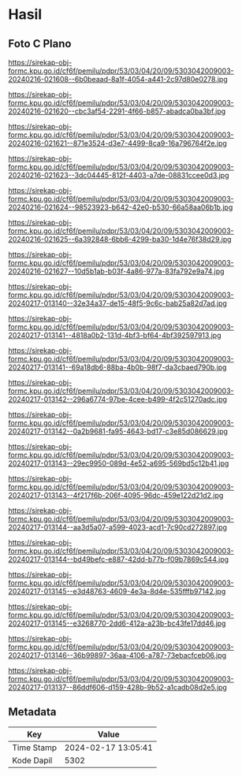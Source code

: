 # Hasil

## Foto C Plano

https://sirekap-obj-formc.kpu.go.id/cf6f/pemilu/pdpr/53/03/04/20/09/5303042009003-20240216-021608--6b0beaad-8a1f-4054-a441-2c97d80e0278.jpg

https://sirekap-obj-formc.kpu.go.id/cf6f/pemilu/pdpr/53/03/04/20/09/5303042009003-20240216-021620--cbc3af54-2291-4f66-b857-abadca0ba3bf.jpg

https://sirekap-obj-formc.kpu.go.id/cf6f/pemilu/pdpr/53/03/04/20/09/5303042009003-20240216-021621--871e3524-d3e7-4499-8ca9-16a796764f2e.jpg

https://sirekap-obj-formc.kpu.go.id/cf6f/pemilu/pdpr/53/03/04/20/09/5303042009003-20240216-021623--3dc04445-812f-4403-a7de-08831ccee0d3.jpg

https://sirekap-obj-formc.kpu.go.id/cf6f/pemilu/pdpr/53/03/04/20/09/5303042009003-20240216-021624--98523923-b642-42e0-b530-66a58aa06b1b.jpg

https://sirekap-obj-formc.kpu.go.id/cf6f/pemilu/pdpr/53/03/04/20/09/5303042009003-20240216-021625--6a392848-6bb6-4299-ba30-1d4e76f38d29.jpg

https://sirekap-obj-formc.kpu.go.id/cf6f/pemilu/pdpr/53/03/04/20/09/5303042009003-20240216-021627--10d5b1ab-b03f-4a86-977a-83fa792e9a74.jpg

https://sirekap-obj-formc.kpu.go.id/cf6f/pemilu/pdpr/53/03/04/20/09/5303042009003-20240217-013140--32e34a37-de15-48f5-9c6c-bab25a82d7ad.jpg

https://sirekap-obj-formc.kpu.go.id/cf6f/pemilu/pdpr/53/03/04/20/09/5303042009003-20240217-013141--4818a0b2-131d-4bf3-bf64-4bf392597913.jpg

https://sirekap-obj-formc.kpu.go.id/cf6f/pemilu/pdpr/53/03/04/20/09/5303042009003-20240217-013141--69a18db6-88ba-4b0b-98f7-da3cbaed790b.jpg

https://sirekap-obj-formc.kpu.go.id/cf6f/pemilu/pdpr/53/03/04/20/09/5303042009003-20240217-013142--296a6774-97be-4cee-b499-4f2c51270adc.jpg

https://sirekap-obj-formc.kpu.go.id/cf6f/pemilu/pdpr/53/03/04/20/09/5303042009003-20240217-013142--0a2b9681-fa95-4643-bd17-c3e85d086629.jpg

https://sirekap-obj-formc.kpu.go.id/cf6f/pemilu/pdpr/53/03/04/20/09/5303042009003-20240217-013143--29ec9950-089d-4e52-a695-569bd5c12b41.jpg

https://sirekap-obj-formc.kpu.go.id/cf6f/pemilu/pdpr/53/03/04/20/09/5303042009003-20240217-013143--4f217f6b-206f-4095-96dc-459e122d21d2.jpg

https://sirekap-obj-formc.kpu.go.id/cf6f/pemilu/pdpr/53/03/04/20/09/5303042009003-20240217-013144--aa3d5a07-a599-4023-acd1-7c90cd272897.jpg

https://sirekap-obj-formc.kpu.go.id/cf6f/pemilu/pdpr/53/03/04/20/09/5303042009003-20240217-013144--bd49befc-e887-42dd-b77b-f09b7869c544.jpg

https://sirekap-obj-formc.kpu.go.id/cf6f/pemilu/pdpr/53/03/04/20/09/5303042009003-20240217-013145--e3d48763-4609-4e3a-8d4e-535fffb97142.jpg

https://sirekap-obj-formc.kpu.go.id/cf6f/pemilu/pdpr/53/03/04/20/09/5303042009003-20240217-013145--e3268770-2dd6-412a-a23b-bc43fe17dd46.jpg

https://sirekap-obj-formc.kpu.go.id/cf6f/pemilu/pdpr/53/03/04/20/09/5303042009003-20240217-013146--36b99897-36aa-4106-a787-73ebacfceb06.jpg

https://sirekap-obj-formc.kpu.go.id/cf6f/pemilu/pdpr/53/03/04/20/09/5303042009003-20240217-013137--86ddf606-d159-428b-9b52-a1cadb08d2e5.jpg


## Metadata

| Key        | Value               |
| ---------- | ------------------- |
| Time Stamp | 2024-02-17 13:05:41 |
| Kode Dapil | 5302                |



